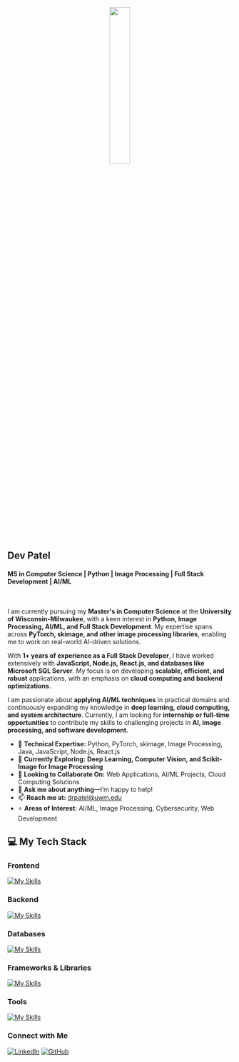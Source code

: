 <p align="center">
  <img src="https://media.giphy.com/media/QTfX9Ejfra3ZmNxh6B/giphy.gif" width="30%">
  <br><br>
  
## Dev Patel  
#### MS in Computer Science | Python | Image Processing | Full Stack Development | AI/ML  

<br />  

I am currently pursuing my **Master's in Computer Science** at the **University of Wisconsin-Milwaukee**, with a keen interest in **Python, Image Processing, AI/ML, and Full Stack Development**. My expertise spans across **PyTorch, skimage, and other image processing libraries**, enabling me to work on real-world AI-driven solutions.  

With **1+ years of experience as a Full Stack Developer**, I have worked extensively with **JavaScript, Node.js, React.js, and databases like Microsoft SQL Server**. My focus is on developing **scalable, efficient, and robust** applications, with an emphasis on **cloud computing and backend optimizations**.  

I am passionate about **applying AI/ML techniques** in practical domains and continuously expanding my knowledge in **deep learning, cloud computing, and system architecture**. Currently, I am looking for **internship or full-time opportunities** to contribute my skills to challenging projects in **AI, image processing, and software development**.  

- 🔭 **Technical Expertise:** Python, PyTorch, skimage, Image Processing, Java, JavaScript, Node.js, React.js  
- 🌱 **Currently Exploring:** **Deep Learning, Computer Vision, and Scikit-Image for Image Processing**  
- 👯 **Looking to Collaborate On:** Web Applications, AI/ML Projects, Cloud Computing Solutions  
- 💬 **Ask me about anything**—I’m happy to help!  
- 📫 **Reach me at:** drpatel@uwm.edu  
- ⭐ **Areas of Interest:** AI/ML, Image Processing, Cybersecurity, Web Development  

## 💻 My Tech Stack  

### **Frontend**  
[![My Skills](https://skillicons.dev/icons?i=js,html,css,bootstrap,jquery,react,angular)](https://skillicons.dev)  

### **Backend**  
[![My Skills](https://skillicons.dev/icons?i=java,cs,py,django,nodejs,c,cpp)](https://skillicons.dev)  
 
### **Databases**  
[![My Skills](https://skillicons.dev/icons?i=sqlite,mysql,mongodb)](https://skillicons.dev)  

### **Frameworks & Libraries**  
[![My Skills](https://skillicons.dev/icons?i=sklearn,opencv,redis,npm,nginx)](https://skillicons.dev)  

### **Tools**  
[![My Skills](https://skillicons.dev/icons?i=windows,linux,vscode,visualstudio,androidstudio,anaconda,ubuntu,bash,sublime,replit,pycharm,powershell,postman,git,github,eclipse&perline=8)](https://skillicons.dev)  

### **Connect with Me**  

[![LinkedIn](https://skillicons.dev/icons?i=linkedin)](https://www.linkedin.com/in/dev-patel-94ba5b212/) [![GitHub](https://skillicons.dev/icons?i=github)](https://github.com/devpatel6780)  
 
